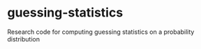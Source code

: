 guessing-statistics
===================

Research code for computing guessing statistics on a probability distribution

